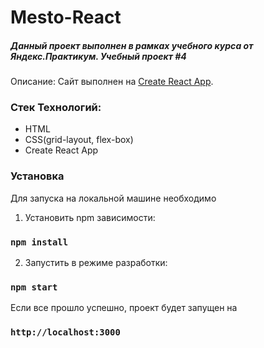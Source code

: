 # Mesto-React

##### Данный проект выполнен в рамках учебного курса от Яндекс.Практикум. Учебный проект #4

Описание: Сайт выполнен на [Create React App](https://github.com/facebook/create-react-app).

### Стек Технологий: 
+ HTML
+ CSS(grid-layout, flex-box) 
+ Create React App

### Установка

Для запуска на локальной машине необходимо

1. Установить npm зависимости:

### `npm install`

2. Запустить в режиме разработки:

### `npm start`

Если все прошло успешно, проект будет запущен на

### `http://localhost:3000`
